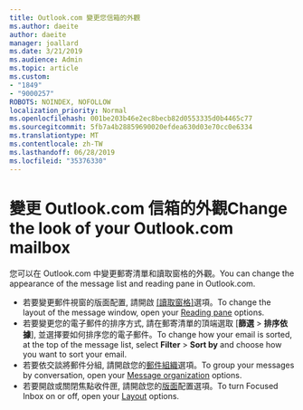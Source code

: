 ```yaml
---
title: Outlook.com 變更您信箱的外觀
ms.author: daeite
author: daeite
manager: joallard
ms.date: 3/21/2019
ms.audience: Admin
ms.topic: article
ms.custom:
- "1849"
- "9000257"
ROBOTS: NOINDEX, NOFOLLOW
localization_priority: Normal
ms.openlocfilehash: 001be203b46e2ec8becb82d0553335d0b4465c77
ms.sourcegitcommit: 5fb7a4b28859690020efdea630d03e70cc0e6334
ms.translationtype: MT
ms.contentlocale: zh-TW
ms.lasthandoff: 06/28/2019
ms.locfileid: "35376330"
---
```

# <a name="change-the-look-of-your-outlookcom-mailbox"></a><span data-ttu-id="64772-102">變更 Outlook.com 信箱的外觀</span><span class="sxs-lookup"><span data-stu-id="64772-102">Change the look of your Outlook.com mailbox</span></span>

<span data-ttu-id="64772-103">您可以在 Outlook.com 中變更郵寄清單和讀取窗格的外觀。</span><span class="sxs-lookup"><span data-stu-id="64772-103">You can change the appearance of the message list and reading pane in Outlook.com.</span></span>

- <span data-ttu-id="64772-104">若要變更郵件視窗的版面配置, 請開啟 [[讀取窗格]](https://outlook.live.com/mail/options/mail/layout/readingPane)選項。</span><span class="sxs-lookup"><span data-stu-id="64772-104">To change the layout of the message window, open your [Reading pane](https://outlook.live.com/mail/options/mail/layout/readingPane) options.</span></span>
- <span data-ttu-id="64772-105">若要變更您的電子郵件的排序方式, 請在郵寄清單的頂端選取 [**篩選** > **排序依據**], 並選擇要如何排序您的電子郵件。</span><span class="sxs-lookup"><span data-stu-id="64772-105">To change how your email is sorted, at the top of the message list, select **Filter** > **Sort by** and choose how you want to sort your email.</span></span>
- <span data-ttu-id="64772-106">若要依交談將郵件分組, 請開啟您的[郵件組織](https://outlook.live.com/mail/options/mail/layout/conversations)選項。</span><span class="sxs-lookup"><span data-stu-id="64772-106">To group your messages by conversation, open your [Message organization](https://outlook.live.com/mail/options/mail/layout/conversations) options.</span></span>
- <span data-ttu-id="64772-107">若要開啟或關閉焦點收件匣, 請開啟您的[版面](https://outlook.live.com/mail/options/mail/layout/focused)配置選項。</span><span class="sxs-lookup"><span data-stu-id="64772-107">To turn Focused Inbox on or off, open your [Layout](https://outlook.live.com/mail/options/mail/layout/focused) options.</span></span>